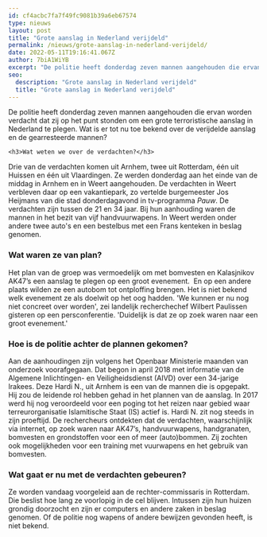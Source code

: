 ```yaml
---
id: cf4acbc7fa7f49fc9081b39a6eb67574
type: nieuws
layout: post
title: "Grote aanslag in Nederland verijdeld"
permalink: /nieuws/grote-aanslag-in-nederland-verijdeld/
date: 2022-05-11T19:16:41.067Z
author: 7biA1WiYB
excerpt: "De politie heeft donderdag zeven mannen aangehouden die ervan worden verdacht dat zij op het punt stonden om een grote terroristische aanslag in Nederland te plegen. Wat is er tot nu toe bekend over de verijdelde aanslag en de gearresteerde mannen?  "
seo:
  description: "Grote aanslag in Nederland verijdeld"
  title: "Grote aanslag in Nederland verijdeld"
---
```

De politie heeft donderdag zeven mannen aangehouden die ervan worden verdacht dat zij op het punt stonden om een grote terroristische aanslag in Nederland te plegen. Wat is er tot nu toe bekend over de verijdelde aanslag en de gearresteerde mannen?  

    <h3>Wat weten we over de verdachten?</h3>
<p>Drie van de verdachten komen uit Arnhem, twee uit Rotterdam, één uit Huissen en één uit Vlaardingen. Ze werden donderdag aan het einde van de middag in Arnhem en in Weert aangehouden. De verdachten in Weert verbleven daar op een vakantiepark, zo vertelde burgemeester Jos Heijmans van die stad donderdagavond in tv-programma <em>Pauw</em>. De verdachten zijn tussen de 21 en 34 jaar. Bij hun aanhouding waren de mannen in het bezit van vijf handvuurwapens. In Weert werden onder andere twee auto's en een bestelbus met een Frans kenteken in beslag genomen.</p>
<h3>Wat waren ze van plan?</h3>
<p>Het plan van de groep was vermoedelijk om met bomvesten en Kalasjnikov AK47’s een aanslag te plegen op een groot evenement.  En op een andere plaats wilden ze een autobom tot ontploffing brengen. Het is niet bekend welk evenement ze als doelwit op het oog hadden. 'We kunnen er nu nog niet concreet over worden', zei landelijk recherchechef Wilbert Paulissen gisteren op een persconferentie. 'Duidelijk is dat ze op zoek waren naar een groot evenement.'</p>
<h3>Hoe is de politie achter de plannen gekomen?</h3>
<p>Aan de aanhoudingen zijn volgens het Openbaar Ministerie maanden van onderzoek voorafgegaan. Dat begon in april 2018 met informatie van de Algemene Inlichtingen- en Veiligheidsdienst (AIVD) over een 34-jarige Irakees. Deze Hardi N., uit Arnhem is een van de mannen die is opgepakt. Hij zou de leidende rol hebben gehad in het plannen van de aanslag. In 2017 werd hij nog veroordeeld voor een poging tot het reizen naar gebied waar terreurorganisatie Islamitische Staat (IS) actief is. Hardi N. zit nog steeds in zijn proeftijd. De rechercheurs ontdekten dat de verdachten, waarschijnlijk via internet, op zoek waren naar AK47’s, handvuurwapens, handgranaten, bomvesten en grondstoffen voor een of meer (auto)bommen. Zij zochten ook mogelijkheden voor een training met vuurwapens en het gebruik van bomvesten.</p>
<h3>Wat gaat er nu met de verdachten gebeuren?</h3>
<p>Ze worden vandaag voorgeleid aan de rechter-commissaris in Rotterdam. Die beslist hoe lang ze voorlopig in de cel blijven. Intussen zijn hun huizen grondig doorzocht en zijn er computers en andere zaken in beslag genomen. Of de politie nog wapens of andere bewijzen gevonden heeft, is niet bekend. </p>  
